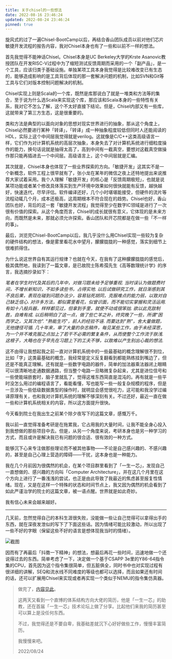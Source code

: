 ```yaml
---
title: 关于chisel的一些想法
date: 2022-08-16 23:46:24
updated: 2022-08-24 23:46:24
pinned: true
---
```


旋风式的过了一遍Chisel-BootCamp以后，再结合香山团队成员以前对他们芯片敏捷开发流程的报告内容，我对Chisel本身也有了一些和以前不一样的想法。

首先我觉得不能神话Chisel。Chisel本身是UC Berkeley大学的Krste Asanovic教授团队在开发RISC-V过程中为了缩短测试反馈周期而采用的一个「副产品」，是一个工具，应该归类于基础设施。单独某项工具本身我觉得是比较难改变已有生态的，能够造成影响的是工具背后体现的那一套解决问题的机制，比如SVN和Git等工具与它们对版本控制问题解决的机制。

Chisel实现上则是Scala的一个库，既然是库那说白了就是一堆类和方法等的集合，至于说为什么选Scala来实现这个库，那应该和Scala本身的一些特性有关系，我对它不怎么了解，这个不太好直接下结论。但是，Chisel内部又有一些库，这就带来了第三方生态，这是很重要的。

类和方法是典型的以面向对象的思想对现实世界进行的抽象，那从这个角度上，Chisel必然要进行某种「转译」，「转译」成一种抽象程度较低但同时人还能阅读的HDL，实际上这个中间层我觉得就是verilog。这就像是C/C++这类高级语言一样，它们作为对计算机系统的高层次抽象，本身失去了对计算机系统进行细粒度操作的能力，换句话说就是抽得太高了，高到中间有一截真空，要想对这截真空做操作那只能再插进去一个中间层。高级语言上，这个中间层就是汇编。

其次就是，Chisel本身也体现了一些业界探索的方向。「敏捷开发」这其实不是一个新概念，软件工程上很早就有了，张小龙在某年的微信之夜上还特地提出来说推荐大家试着采用。我个人理解「敏捷开发」的核心是「反馈周期极短」，也就是说某项功能或者某个修改具体落实到生产环境中效果如何很快就能有反馈，越快越好，快速迭代，尽早评估。软件编译还好，几个小时堪堪能接受，但硬件的流片等流程动辄几个月，成本还极高，这周期根本不符合现在的趋势。Chisel也好，香山团队也好，背后的这一套「敏捷开发流程」我觉得至少在数字IC领域是进行了一次很有价值的探索。从这个角度而言，Chisel的成长就很有意义，它体现的是未来方向，而既然是未来，那就必须允许探索。香山团队和开芯院都是在做一些「不一样的事」。

最后，浏览完Chisel-BootCamp以后，我几乎没什么用Chisel实现一些较为复杂的硬件结构的想法，像是雾里看花水中望月，朦朦胧胧的一种感觉，落实到细节上很难抓得住。

为什么说这世界自有其运行规律？也就在今天，在我有了这种朦朦胧胧的感觉后，极其偶然地，我读到了一篇文章，是已故院士陈希孺先生《高等数理统计学》的序言，我选摘抄录如下：

*笔者在学生时代及其后的几年中，对做习题未给予足够重视. 当时误认为做题费时间，不增长新知识，不如多读些书，占得实地. 以后试做研究工作，就日渐感到其不良后果，表现在碰到问题办法少，容易钻死胡同，克服难点的能力弱，以致对自己缺乏信心. 对许多方法，都似雾里看花，似曾识面，而不能切实掌握和灵活运用. 有如十八般兵器，样样都见过，但拿到手里，就使不动或很笨拙. 欲以此克敌制胜，自难有成. 以后稍明白了这一点，做了些亡羊之补，终究晚了一些，所谓“困而学之，又其次也”. “熟能生巧”，前人的经验不诬. 而要达到“熟”，舍大量做题，无他捷径可循. 几十年来，审了大量的杂志稿件，每见某些工作，由于未经深思，为一个并不难克服之点加上了若干不必需的繁复条件，从而使整个工作流于肤浅. 这根子，大略也在于早先在习题上下的工夫不够，以致难以产生别出心裁的想法.*

这不由得让我想起我之前一直对计算机系统中的一些最基础的概念理解很不到位，比如「字」这类最基础的概念，我经常是定义反复翻看到都能熟练挂到嘴边了，但还是不能真正理解。还有就是一些数字电路的器件，简单的加法器乘法器闭上眼睛可以很清晰地走通数据通路，但当整个电路一旦略微复杂起来，尤其是进位信号和一些使能端嵌套时，脑子里就乱了，觉得这堆东西简直是混沌的。再有就是一些平时没怎么用过的编程语言了，看能看懂，写也能写一些一般复杂规模的程序，但是一旦涉及一些低级数据类型的操作时，就明显会感觉很吃力，这可能和我没学过编译原理有关，也和我对计算机系统的理解不够深刻有关。不过还好，最近一直在做一些和计算机系统相关的内容，所以这方面提升很快。

今天看到院士在我出生之前某个除夕夜写下的这篇文章，感慨万千。

我以前一直觉得准备考研是在拖累我，它占用我的大量时间，让我不能全身心投入到我想做的那些项目中去。但是，从另一个角度来说，考研本身也是另一种学习的方式，而且或许是解决我已有问题的很合适、很有效的一种方式。

能够沉下心来专注做那些理论而不被其他事物——不论是自己感兴趣的、不感兴趣的，甚至是自己心理上营造的障碍——干扰，这本身也是一种能力。

我在几个月前因为很偶然的机会，在某个项目群里看到了「一生一芯」，发现自己一直想做的、感兴趣的方向叫「Computer Architecture」，并在这几个月里在这个方向上进行了一番浅浅的尝试，也正是由此导致了我最近的焦虑甚至报复性情绪。现在，又是在这样一个特殊的状态和时间节点上，我又因为偶然的机会看到了如此严谨治学的院士的这篇文章，被一语点醒。世界就是如此奇妙。

我有信心未来会越来越好。

***

几天前，忽然觉得自己的本科生涯很失败，没能做一些让自己觉得可以拿得出手的东西，就在深夜发泄似的写下了下面这些话。因为情绪可能比较激动，所以出现了一些不好的字眼（保留这些不好的语言是想体现我当时的情绪）。

![截图](images/Shot.jpg)

因而有了再最后「抖擞一下精神」的想法，想最后再花一些时间，迅速地做一个还说得过去的东西。简单考虑了一下，决定做一个基于CSAPP 3e里的Y86-64指令集的CPU，首先因为这个指令集很简单，但五脏俱全，同时书中也对实现过程有很详细的讲解，SEQ和流水线不同难度的等级也都可以选择，而且如果还有时间的话，还可以扩展用Chisel来实现或者再实现一个类似于NEMU的指令集仿真器。

> 做完了，[内容见此](https://wolfyzhang-github.github.io/2022/08/16/%E5%9F%BA%E4%BA%8EYEMU%E6%80%9D%E8%B7%AF%E7%9A%84Y86-64%E6%8C%87%E4%BB%A4%E9%9B%86%E4%BB%BF%E7%9C%9F%E5%99%A8/)。
>
> 这两天又看到一个直博的体系结构方向大佬的简历，他是「一生一芯」的助教，还在首届「一生一芯」技术论坛上做了分享。比起他们来我的简历甚至可以算上是没任何东西。
>
> 不过，我觉得还是不要自卑，我基础差就沉下心好好做些工作，慢慢丰富简历。
>
> 我慢慢来吧。
>
> 2022/08/24
